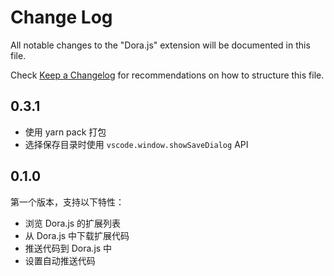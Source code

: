 # Change Log

All notable changes to the "Dora.js" extension will be documented in this file.

Check [Keep a Changelog](http://keepachangelog.com/) for recommendations on how to structure this file.

## 0.3.1
- 使用 yarn pack 打包
- 选择保存目录时使用 `vscode.window.showSaveDialog` API

## 0.1.0
第一个版本，支持以下特性：
 - 浏览 Dora.js 的扩展列表
 - 从 Dora.js 中下载扩展代码
 - 推送代码到 Dora.js 中
 - 设置自动推送代码
